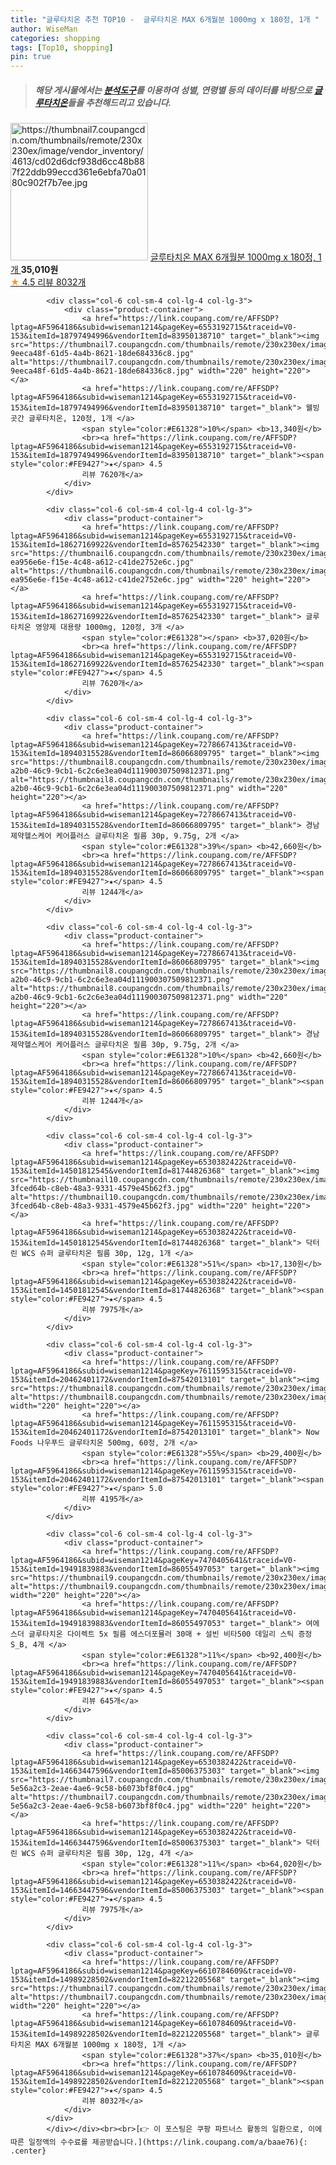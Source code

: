 ```yaml
---
title: "글루타치온 추천 TOP10 -  글루타치온 MAX 6개월분 1000mg x 180정, 1개 "
author: WiseMan
categories: shopping
tags: [Top10, shopping]
pin: true
---
```


> ##### 해당 게시물에서는 [**분석도구**](https://itemscout.io/)를 이용하여 **성별**, **연령별** 등의 데이터를 바탕으로 [**글루타치온**](https://link.coupang.com/a/baae76)들을 추천해드리고 있습니다.
<div class="container"><div class="row">
            <div class="col-6 col-sm-4 col-lg-4 col-lg-3">
                <div class="product-container">
                    <a href="https://link.coupang.com/re/AFFSDP?lptag=AF5964186&subid=wiseman1214&pageKey=6610784609&traceid=V0-153&itemId=14989228502&vendorItemId=82212205568" target="_blank"><img src="https://thumbnail7.coupangcdn.com/thumbnails/remote/230x230ex/image/vendor_inventory/4613/cd02d6dcf938d6cc48b887f22ddb99eccd361e6ebfa70a0180c902f7b7ee.jpg" alt="https://thumbnail7.coupangcdn.com/thumbnails/remote/230x230ex/image/vendor_inventory/4613/cd02d6dcf938d6cc48b887f22ddb99eccd361e6ebfa70a0180c902f7b7ee.jpg" width="220" height="220"></a>
                    <a href="https://link.coupang.com/re/AFFSDP?lptag=AF5964186&subid=wiseman1214&pageKey=6610784609&traceid=V0-153&itemId=14989228502&vendorItemId=82212205568" target="_blank"> 글루타치온 MAX 6개월분 1000mg x 180정, 1개 </a>
                    <span style="color:#E61328"></span> <b>35,010원</b>
                    <br><a href="https://link.coupang.com/re/AFFSDP?lptag=AF5964186&subid=wiseman1214&pageKey=6610784609&traceid=V0-153&itemId=14989228502&vendorItemId=82212205568" target="_blank"><span style="color:#FE9427">★</span> 4.5
                    리뷰 8032개</a>
                </div>
            </div>
            
            <div class="col-6 col-sm-4 col-lg-4 col-lg-3">
                <div class="product-container">
                    <a href="https://link.coupang.com/re/AFFSDP?lptag=AF5964186&subid=wiseman1214&pageKey=6553192715&traceid=V0-153&itemId=18797494996&vendorItemId=83950138710" target="_blank"><img src="https://thumbnail7.coupangcdn.com/thumbnails/remote/230x230ex/image/retail/images/717401163346703-9eeca48f-61d5-4a4b-8621-18de684336c8.jpg" alt="https://thumbnail7.coupangcdn.com/thumbnails/remote/230x230ex/image/retail/images/717401163346703-9eeca48f-61d5-4a4b-8621-18de684336c8.jpg" width="220" height="220"></a>
                    <a href="https://link.coupang.com/re/AFFSDP?lptag=AF5964186&subid=wiseman1214&pageKey=6553192715&traceid=V0-153&itemId=18797494996&vendorItemId=83950138710" target="_blank"> 웰빙곳간 글루타치온, 120정, 1개 </a>
                    <span style="color:#E61328">10%</span> <b>13,340원</b>
                    <br><a href="https://link.coupang.com/re/AFFSDP?lptag=AF5964186&subid=wiseman1214&pageKey=6553192715&traceid=V0-153&itemId=18797494996&vendorItemId=83950138710" target="_blank"><span style="color:#FE9427">★</span> 4.5
                    리뷰 7620개</a>
                </div>
            </div>
            
            <div class="col-6 col-sm-4 col-lg-4 col-lg-3">
                <div class="product-container">
                    <a href="https://link.coupang.com/re/AFFSDP?lptag=AF5964186&subid=wiseman1214&pageKey=6553192715&traceid=V0-153&itemId=18627169922&vendorItemId=85762542330" target="_blank"><img src="https://thumbnail6.coupangcdn.com/thumbnails/remote/230x230ex/image/retail/images/717401340542932-ea956e6e-f15e-4c48-a612-c41de2752e6c.jpg" alt="https://thumbnail6.coupangcdn.com/thumbnails/remote/230x230ex/image/retail/images/717401340542932-ea956e6e-f15e-4c48-a612-c41de2752e6c.jpg" width="220" height="220"></a>
                    <a href="https://link.coupang.com/re/AFFSDP?lptag=AF5964186&subid=wiseman1214&pageKey=6553192715&traceid=V0-153&itemId=18627169922&vendorItemId=85762542330" target="_blank"> 글루타치온 영양제 대용량 1000mg, 120정, 3개 </a>
                    <span style="color:#E61328"></span> <b>37,020원</b>
                    <br><a href="https://link.coupang.com/re/AFFSDP?lptag=AF5964186&subid=wiseman1214&pageKey=6553192715&traceid=V0-153&itemId=18627169922&vendorItemId=85762542330" target="_blank"><span style="color:#FE9427">★</span> 4.5
                    리뷰 7620개</a>
                </div>
            </div>
            
            <div class="col-6 col-sm-4 col-lg-4 col-lg-3">
                <div class="product-container">
                    <a href="https://link.coupang.com/re/AFFSDP?lptag=AF5964186&subid=wiseman1214&pageKey=7278667413&traceid=V0-153&itemId=18940315528&vendorItemId=86066809795" target="_blank"><img src="https://thumbnail8.coupangcdn.com/thumbnails/remote/230x230ex/image/retail/images/eed0026b-a2b0-46c9-9cb1-6c2c6e3ea04d111900307509812371.png" alt="https://thumbnail8.coupangcdn.com/thumbnails/remote/230x230ex/image/retail/images/eed0026b-a2b0-46c9-9cb1-6c2c6e3ea04d111900307509812371.png" width="220" height="220"></a>
                    <a href="https://link.coupang.com/re/AFFSDP?lptag=AF5964186&subid=wiseman1214&pageKey=7278667413&traceid=V0-153&itemId=18940315528&vendorItemId=86066809795" target="_blank"> 경남제약헬스케어 케어플러스 글루타치온 필름 30p, 9.75g, 2개 </a>
                    <span style="color:#E61328">39%</span> <b>42,660원</b>
                    <br><a href="https://link.coupang.com/re/AFFSDP?lptag=AF5964186&subid=wiseman1214&pageKey=7278667413&traceid=V0-153&itemId=18940315528&vendorItemId=86066809795" target="_blank"><span style="color:#FE9427">★</span> 4.5
                    리뷰 1244개</a>
                </div>
            </div>
            
            <div class="col-6 col-sm-4 col-lg-4 col-lg-3">
                <div class="product-container">
                    <a href="https://link.coupang.com/re/AFFSDP?lptag=AF5964186&subid=wiseman1214&pageKey=7278667413&traceid=V0-153&itemId=18940315528&vendorItemId=86066809795" target="_blank"><img src="https://thumbnail8.coupangcdn.com/thumbnails/remote/230x230ex/image/retail/images/eed0026b-a2b0-46c9-9cb1-6c2c6e3ea04d111900307509812371.png" alt="https://thumbnail8.coupangcdn.com/thumbnails/remote/230x230ex/image/retail/images/eed0026b-a2b0-46c9-9cb1-6c2c6e3ea04d111900307509812371.png" width="220" height="220"></a>
                    <a href="https://link.coupang.com/re/AFFSDP?lptag=AF5964186&subid=wiseman1214&pageKey=7278667413&traceid=V0-153&itemId=18940315528&vendorItemId=86066809795" target="_blank"> 경남제약헬스케어 케어플러스 글루타치온 필름 30p, 9.75g, 2개 </a>
                    <span style="color:#E61328">10%</span> <b>42,660원</b>
                    <br><a href="https://link.coupang.com/re/AFFSDP?lptag=AF5964186&subid=wiseman1214&pageKey=7278667413&traceid=V0-153&itemId=18940315528&vendorItemId=86066809795" target="_blank"><span style="color:#FE9427">★</span> 4.5
                    리뷰 1244개</a>
                </div>
            </div>
            
            <div class="col-6 col-sm-4 col-lg-4 col-lg-3">
                <div class="product-container">
                    <a href="https://link.coupang.com/re/AFFSDP?lptag=AF5964186&subid=wiseman1214&pageKey=6530382422&traceid=V0-153&itemId=14501812545&vendorItemId=81744826368" target="_blank"><img src="https://thumbnail10.coupangcdn.com/thumbnails/remote/230x230ex/image/retail/images/3912610465219997-3fced64b-c8eb-48a3-9331-4579e45b62f3.jpg" alt="https://thumbnail10.coupangcdn.com/thumbnails/remote/230x230ex/image/retail/images/3912610465219997-3fced64b-c8eb-48a3-9331-4579e45b62f3.jpg" width="220" height="220"></a>
                    <a href="https://link.coupang.com/re/AFFSDP?lptag=AF5964186&subid=wiseman1214&pageKey=6530382422&traceid=V0-153&itemId=14501812545&vendorItemId=81744826368" target="_blank"> 닥터린 WCS 슈퍼 글루타치온 필름 30p, 12g, 1개 </a>
                    <span style="color:#E61328">51%</span> <b>17,130원</b>
                    <br><a href="https://link.coupang.com/re/AFFSDP?lptag=AF5964186&subid=wiseman1214&pageKey=6530382422&traceid=V0-153&itemId=14501812545&vendorItemId=81744826368" target="_blank"><span style="color:#FE9427">★</span> 4.5
                    리뷰 7975개</a>
                </div>
            </div>
            
            <div class="col-6 col-sm-4 col-lg-4 col-lg-3">
                <div class="product-container">
                    <a href="https://link.coupang.com/re/AFFSDP?lptag=AF5964186&subid=wiseman1214&pageKey=7611595315&traceid=V0-153&itemId=20462401172&vendorItemId=87542013101" target="_blank"><img src="https://thumbnail8.coupangcdn.com/thumbnails/remote/230x230ex/image/vendor_inventory/35a4/71150d277b79094596f8bb18345898e1f50b4d4d69bf47444e553ca79e99.jpg" alt="https://thumbnail8.coupangcdn.com/thumbnails/remote/230x230ex/image/vendor_inventory/35a4/71150d277b79094596f8bb18345898e1f50b4d4d69bf47444e553ca79e99.jpg" width="220" height="220"></a>
                    <a href="https://link.coupang.com/re/AFFSDP?lptag=AF5964186&subid=wiseman1214&pageKey=7611595315&traceid=V0-153&itemId=20462401172&vendorItemId=87542013101" target="_blank"> Now Foods 나우푸드 글루타치온 500mg, 60정, 2개 </a>
                    <span style="color:#E61328">55%</span> <b>29,400원</b>
                    <br><a href="https://link.coupang.com/re/AFFSDP?lptag=AF5964186&subid=wiseman1214&pageKey=7611595315&traceid=V0-153&itemId=20462401172&vendorItemId=87542013101" target="_blank"><span style="color:#FE9427">★</span> 5.0
                    리뷰 4195개</a>
                </div>
            </div>
            
            <div class="col-6 col-sm-4 col-lg-4 col-lg-3">
                <div class="product-container">
                    <a href="https://link.coupang.com/re/AFFSDP?lptag=AF5964186&subid=wiseman1214&pageKey=7470405641&traceid=V0-153&itemId=19491839883&vendorItemId=86055497053" target="_blank"><img src="https://thumbnail9.coupangcdn.com/thumbnails/remote/230x230ex/image/vendor_inventory/26ac/19b8b26ee85df6c7766ba2cd965987a1d848f578b55a71ccca84b8879a63.jpg" alt="https://thumbnail9.coupangcdn.com/thumbnails/remote/230x230ex/image/vendor_inventory/26ac/19b8b26ee85df6c7766ba2cd965987a1d848f578b55a71ccca84b8879a63.jpg" width="220" height="220"></a>
                    <a href="https://link.coupang.com/re/AFFSDP?lptag=AF5964186&subid=wiseman1214&pageKey=7470405641&traceid=V0-153&itemId=19491839883&vendorItemId=86055497053" target="_blank"> 여에스더 글루타치온 다이렉트 5x 필름 에스더포뮬러 30매 + 설빈 비타500 데일리 스틱 증정 S_B, 4개 </a>
                    <span style="color:#E61328">11%</span> <b>92,400원</b>
                    <br><a href="https://link.coupang.com/re/AFFSDP?lptag=AF5964186&subid=wiseman1214&pageKey=7470405641&traceid=V0-153&itemId=19491839883&vendorItemId=86055497053" target="_blank"><span style="color:#FE9427">★</span> 4.5
                    리뷰 645개</a>
                </div>
            </div>
            
            <div class="col-6 col-sm-4 col-lg-4 col-lg-3">
                <div class="product-container">
                    <a href="https://link.coupang.com/re/AFFSDP?lptag=AF5964186&subid=wiseman1214&pageKey=6530382422&traceid=V0-153&itemId=14663447596&vendorItemId=85006375303" target="_blank"><img src="https://thumbnail7.coupangcdn.com/thumbnails/remote/230x230ex/image/retail/images/7883867669956870-5e56a2c3-2eae-4ae6-9c58-b6073bf8f0c4.jpg" alt="https://thumbnail7.coupangcdn.com/thumbnails/remote/230x230ex/image/retail/images/7883867669956870-5e56a2c3-2eae-4ae6-9c58-b6073bf8f0c4.jpg" width="220" height="220"></a>
                    <a href="https://link.coupang.com/re/AFFSDP?lptag=AF5964186&subid=wiseman1214&pageKey=6530382422&traceid=V0-153&itemId=14663447596&vendorItemId=85006375303" target="_blank"> 닥터린 WCS 슈퍼 글루타치온 필름 30p, 12g, 4개 </a>
                    <span style="color:#E61328">11%</span> <b>64,020원</b>
                    <br><a href="https://link.coupang.com/re/AFFSDP?lptag=AF5964186&subid=wiseman1214&pageKey=6530382422&traceid=V0-153&itemId=14663447596&vendorItemId=85006375303" target="_blank"><span style="color:#FE9427">★</span> 4.5
                    리뷰 7975개</a>
                </div>
            </div>
            
            <div class="col-6 col-sm-4 col-lg-4 col-lg-3">
                <div class="product-container">
                    <a href="https://link.coupang.com/re/AFFSDP?lptag=AF5964186&subid=wiseman1214&pageKey=6610784609&traceid=V0-153&itemId=14989228502&vendorItemId=82212205568" target="_blank"><img src="https://thumbnail7.coupangcdn.com/thumbnails/remote/230x230ex/image/vendor_inventory/4613/cd02d6dcf938d6cc48b887f22ddb99eccd361e6ebfa70a0180c902f7b7ee.jpg" alt="https://thumbnail7.coupangcdn.com/thumbnails/remote/230x230ex/image/vendor_inventory/4613/cd02d6dcf938d6cc48b887f22ddb99eccd361e6ebfa70a0180c902f7b7ee.jpg" width="220" height="220"></a>
                    <a href="https://link.coupang.com/re/AFFSDP?lptag=AF5964186&subid=wiseman1214&pageKey=6610784609&traceid=V0-153&itemId=14989228502&vendorItemId=82212205568" target="_blank"> 글루타치온 MAX 6개월분 1000mg x 180정, 1개 </a>
                    <span style="color:#E61328">37%</span> <b>35,010원</b>
                    <br><a href="https://link.coupang.com/re/AFFSDP?lptag=AF5964186&subid=wiseman1214&pageKey=6610784609&traceid=V0-153&itemId=14989228502&vendorItemId=82212205568" target="_blank"><span style="color:#FE9427">★</span> 4.5
                    리뷰 8032개</a>
                </div>
            </div>
            </div></div><br><br>[👉 이 포스팅은 쿠팡 파트너스 활동의 일환으로, 이에 따른 일정액의 수수료를 제공받습니다.](https://link.coupang.com/a/baae76){: .center}